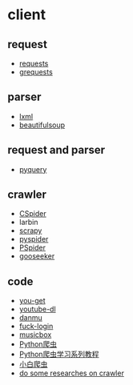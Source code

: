﻿# client

## request

- [requests](https://github.com/gaoxinge/network/tree/master/client/request/requests)
- [grequests](https://github.com/gaoxinge/network/tree/master/client/request/grerequests)

## parser

- [lxml](https://github.com/gaoxinge/network/tree/master/client/parser/lxml)
- [beautifulsoup](https://github.com/gaoxinge/network/tree/master/client/parser/beautifulsoup)

## request and parser

- [pyquery](https://github.com/gaoxinge/network/tree/master/client/request%20and%20parser/pyquery)

## crawler

- [CSpider](https://github.com/gaoxinge/network/tree/master/client/crawler/CSpider)
- larbin
- [scrapy](https://github.com/gaoxinge/network/tree/master/client/crawler/scrapy)
- [pyspider](https://github.com/gaoxinge/network/tree/master/client/crawler/pyspider)
- [PSpider](https://github.com/gaoxinge/network/tree/master/client/crawler/PSpider)
- [gooseeker](https://github.com/gaoxinge/network/tree/master/client/crawler/gooseeker)

## code

- [you-get](https://github.com/gaoxinge/network/tree/master/client/code/you-get)
- [youtube-dl](https://github.com/gaoxinge/network/tree/master/client/code/youtube-dl)
- [danmu](https://github.com/gaoxinge/network/tree/master/client/code/danmu)
- [fuck-login](https://github.com/gaoxinge/network/tree/master/client/code/fuck-login)
- [musicbox](https://github.com/gaoxinge/network/tree/master/client/code/musicbox)
- [Python爬虫]()
- [Python爬虫学习系列教程](https://github.com/gaoxinge/network/tree/master/client/code/Python%E7%88%AC%E8%99%AB%E5%AD%A6%E4%B9%A0%E7%B3%BB%E5%88%97%E6%95%99%E7%A8%8B)
- [小白爬虫](https://github.com/gaoxinge/network/tree/master/client/code/%E5%B0%8F%E7%99%BD%E7%88%AC%E8%99%AB)
- [do some researches on crawler](https://github.com/gaoxinge/network/tree/master/client/code/do%20some%20researches%20on%20crawler)
